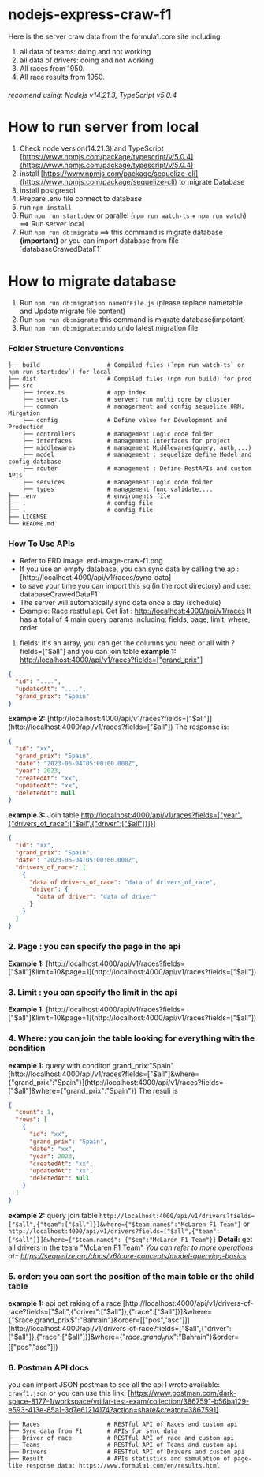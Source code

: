 # nodejs-express-craw-f1

Here is the server craw data from the formula1.com site including:

1. all data of teams: doing and not working
2. all data of drivers: doing and not working
3. All races from 1950.
4. All race results from 1950.

###### recomend using: Nodejs v14.21.3, TypeScript v5.0.4

# How to run server from local

1. Check node version(14.21.3) and TypeScript [https://www.npmjs.com/package/typescript/v/5.0.4](https://www.npmjs.com/package/typescript/v/5.0.4)
2. install [https://www.npmjs.com/package/sequelize-cli](https://www.npmjs.com/package/sequelize-cli) to migrate Database
3. install postgresql
4. Prepare .env file connect to database
5. run `npm install`
6. Run `npm run start:dev` or parallel (`npm run watch-ts` + `npm run watch`) ==> Run server local
7. Run `npm run db:migrate` ==> this command is migrate database **(important)** or you can import database from file &#96;databaseCrawedDataF1&#96;

# How to migrate database

1. Run `npm run db:migration nameOfFile.js` (please replace nametable and Update migrate file content)
2. Run `npm run db:migrate` this command is migrate database(impotant)
3. Run `npm run db:migrate:undo` undo latest migration file

### Folder Structure Conventions

    ├── build                   # Compiled files (`npm run watch-ts` or npm run start:dev`) for local
    ├── dist                    # Compiled files (npm run build) for prod
    ├── src
        ├── index.ts            # app index
        ├── server.ts           # server: run multi core by cluster
        ├── common              # managerment and config sequelize ORM, Mirgation
        ├── config              # Define value for Development and Production
        ├── controllers         # management Logic code folder
        ├── interfaces          # management Interfaces for project
        ├── middlewares         # management Middlewares(query, auth,...)
        ├── model               # management : sequelize define Model and config database
        ├── router              # management : Define RestAPIs and custom APIs
        ├── services            # management Logic code folder
        ├── types               # management func validate,...
    ├── .env                    # enviroments file
    ├── .                       # config file
    ├── .                       # config file
    ├── LICENSE
    └── README.md

### How To Use APIs

- Refer to ERD image: erd-image-craw-f1.png
- If you use an empty database, you can sync data by calling the api: [http://localhost:4000/api/v1/races/sync-data]
- to save your time you can import this sql(in the root directory) and use: databaseCrawedDataF1
- The server will automatically sync data once a day (schedule)
- Example: Race restful api.
  Get list : [http://localhost:4000/api/v1/races](http://localhost:4000/api/v1/races)
  It has a total of 4 main query params including: fields, page, limit, where, order

1. fields: it's an array, you can get the columns you need or all with ?fields=["$all"] and you can join table
   **example 1:** [http://localhost:4000/api/v1/races?fields=["grand_prix"]](http://localhost:4000/api/v1/races?fields=["grand_prix"])

```json
{
  "id": "....",
  "updatedAt": "....",
  "grand_prix": "Spain"
}
```

**Example 2:** [http://localhost:4000/api/v1/races?fields=["$all"]](http://localhost:4000/api/v1/races?fields=["$all"])
The response is:

```json
{
  "id": "xx",
  "grand_prix": "Spain",
  "date": "2023-06-04T05:00:00.000Z",
  "year": 2023,
  "createdAt": "xx",
  "updatedAt": "xx",
  "deletedAt": null
}
```

**example 3:** Join table [http://localhost:4000/api/v1/races?fields=["year",{"drivers_of_race":["$all",{"driver":["$all"]}]}]](http://localhost:4000/api/v1/races?fields=["year",{"drivers_of_race":["$all",{"driver":["$all"]}]}])

```json
{
  "id": "xx",
  "grand_prix": "Spain",
  "date": "2023-06-04T05:00:00.000Z",
  "drivers_of_race": [
    {
      "data of drivers_of_race": "data of drivers_of_race",
      "driver": {
        "data of driver": "data of driver"
      }
    }
  ]
}
```

### 2. Page : you can specify the page in the api

**Example 1:** [http://localhost:4000/api/v1/races?fields=["$all"]&limit=10&page=1](http://localhost:4000/api/v1/races?fields=["$all"])

### 3. Limit : you can specify the limit in the api

**Example 1:** [http://localhost:4000/api/v1/races?fields=["$all"]&limit=10&page=1](http://localhost:4000/api/v1/races?fields=["$all"])

### 4. Where: you can join the table looking for everything with the condition

**example 1:** query with conditon grand_prix:"Spain"
[http://localhost:4000/api/v1/races?fields=["$all"]&where={"grand_prix":"Spain"}](http://localhost:4000/api/v1/races?fields=["$all"]&where={"grand_prix":"Spain"})
The resuli is

```json
{
  "count": 1,
  "rows": [
    {
      "id": "xx",
      "grand_prix": "Spain",
      "date": "xx",
      "year": 2023,
      "createdAt": "xx",
      "updatedAt": "xx",
      "deletedAt": null
    }
  ]
}
```

**example 2:** query join table
`http://localhost:4000/api/v1/drivers?fields=["$all",{"team":["$all"]}]&where={"$team.name$":"McLaren F1 Team"}`
or
`http://localhost:4000/api/v1/drivers?fields=["$all",{"team":["$all"]}]&where={"$team.name$": {"$eq":"McLaren F1 Team"}}`
**Detail:** get all drivers in the team "McLaren F1 Team"
_You can refer to more operations at:: https://sequelize.org/docs/v6/core-concepts/model-querying-basics_

### 5. order: you can sort the position of the main table or the child table

**example 1:** api get raking of a race
[http://localhost:4000/api/v1/drivers-of-race?fields=["$all",{"driver":["$all"]},{"race":["$all"]}]&where={"$race.grand_prix$":"Bahrain"}&order=[["pos","asc"]]](http://localhost:4000/api/v1/drivers-of-race?fields=["$all",{"driver":["$all"]},{"race":["$all"]}]&where={"$race.grand_prix$":"Bahrain"}&order=[["pos","asc"]])

### 6. Postman API docs

you can import JSON postman to see all the api I wrote available:
`crawf1.json`
or you can use this link:
[https://www.postman.com/dark-space-8177-1/workspace/vrillar-test-exam/collection/3867591-b56ba129-e593-413e-85a1-3d7e61214174?action=share&creator=3867591]

    ├── Races                   # RESTful API of Races and custom api
    ├── Sync data from F1       # APIs for sync data
    ├── Driver of race          # RESTful API of race and custom api
    ├── Teams                   # RESTful API of Teams and custom api
    ├── Drivers                 # RESTful API of Drivers and custom api
    ├── Result                  # APIs statistics and simulation of page-like response data: https://www.formula1.com/en/results.html
